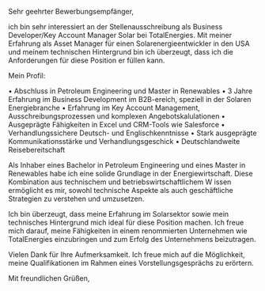 Sehr geehrter Bewerbungsempfänger,

ich bin sehr interessiert an der Stellenausschreibung als Business Developer/Key Account Manager Solar
 bei TotalEnergies. Mit meiner Erfahrung als Asset Manager für einen Solarenergieentwickler in den USA
 und meinem technischen Hintergrund bin ich überzeugt, dass ich die Anforderungen für diese Position er
füllen kann.

Mein Profil:

• Abschluss in Petroleum Engineering und Master in Renewables
• 3 Jahre Erfahrung im Business Development im B2B-ereich, speziell in der Solaren Energiebranche
• Erfahrung im Key Account Management, Ausschreibungsprozessen und komplexen Angebotskalulationen
• Ausgeprägte Fähigkeiten in Excel und CRM-Tools wie Salesforce
• Verhandlungssichere Deutsch- und Englischkenntnisse
• Stark ausgeprägte Kommunikationsstärke und Verhandlungsgeschick
• Deutschlandweite Reisebereitschaft

Als Inhaber eines Bachelor in Petroleum Engineering und eines Master in Renewables habe ich eine solide
 Grundlage in der Energiewirtschaft. Diese Kombination aus technischem und betriebswirtschaftlichem W
issen ermöglicht es mir, sowohl technische Aspekte als auch geschäftliche Strategien zu verstehen und
 umzusetzen.

Ich bin überzeugt, dass meine Erfahrung im Solarsektor sowie mein technisches Hintergrund mich ideal
 für diese Position machen. Ich freue mich darauf, meine Fähigkeiten in einem renommierten Unternehmen
 wie TotalEnergies einzubringen und zum Erfolg des Unternehmens beizutragen.

Vielen Dank für Ihre Aufmerksamkeit. Ich freue mich auf die Möglichkeit, meine Qualifikationen im
 Rahmen eines Vorstellungsgesprächs zu erörtern.

Mit freundlichen Grüßen,
